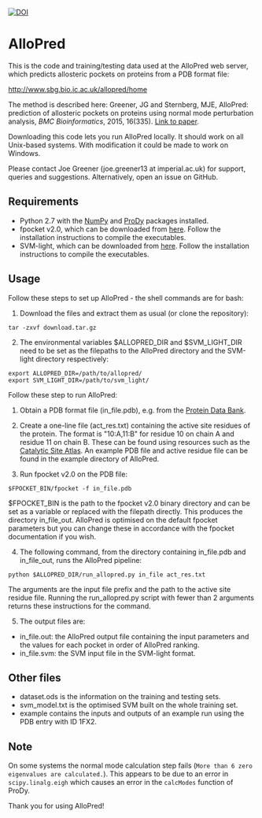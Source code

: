 [![DOI](https://zenodo.org/badge/doi/10.5281/zenodo.32016.svg)](http://dx.doi.org/10.5281/zenodo.32016)

# AlloPred

This is the code and training/testing data used at the AlloPred web server, which predicts allosteric pockets on proteins from a PDB format file:

http://www.sbg.bio.ic.ac.uk/allopred/home

The method is described here: Greener, JG and Sternberg, MJE, AlloPred: prediction of allosteric pockets on proteins using normal mode perturbation analysis, *BMC Bioinformatics*, 2015, 16(335). [Link to paper](http://bmcbioinformatics.biomedcentral.com/articles/10.1186/s12859-015-0771-1).

Downloading this code lets you run AlloPred locally. It should work on all Unix-based systems. With modification it could be made to work on Windows.

Please contact Joe Greener (joe.greener13 at imperial.ac.uk) for support, queries and suggestions. Alternatively, open an issue on GitHub.

## Requirements

* Python 2.7 with the [NumPy](http://www.numpy.org/) and [ProDy](http://prody.csb.pitt.edu/) packages installed.
* fpocket v2.0, which can be downloaded from [here](http://fpocket.sourceforge.net/). Follow the installation instructions to compile the executables.
* SVM-light, which can be downloaded from [here](http://svmlight.joachims.org/). Follow the installation instructions to compile the executables.

## Usage

Follow these steps to set up AlloPred - the shell commands are for bash:

1. Download the files and extract them as usual (or clone the repository):
  ```
  tar -zxvf download.tar.gz
  ```

2. The environmental variables $ALLOPRED_DIR and $SVM_LIGHT_DIR need to be set as the filepaths to the AlloPred directory and the SVM-light directory respectively:
  ```
  export ALLOPRED_DIR=/path/to/allopred/
  export SVM_LIGHT_DIR=/path/to/svm_light/
  ```

Follow these step to run AlloPred:

1. Obtain a PDB format file (in_file.pdb), e.g. from the [Protein Data Bank](http://www.rcsb.org/pdb/home/home.do).

2. Create a one-line file (act_res.txt) containing the active site residues of the protein. The format is "10:A,11:B" for residue 10 on chain A and residue 11 on chain B. These can be found using resources such as the [Catalytic Site Atlas](http://www.ebi.ac.uk/thornton-srv/databases/CSA/). An example PDB file and active residue file can be found in the example directory of AlloPred.

3. Run fpocket v2.0 on the PDB file:
  ```
  $FPOCKET_BIN/fpocket -f in_file.pdb
  ```
  $FPOCKET_BIN is the path to the fpocket v2.0 binary directory and can be set as a variable or replaced with the filepath directly. This produces the   directory in_file_out. AlloPred is optimised on the default fpocket parameters but you can change these in accordance with the fpocket documentation   if you wish.

4. The following command, from the directory containing in_file.pdb and in_file_out, runs the AlloPred pipeline:
  ```
  python $ALLOPRED_DIR/run_allopred.py in_file act_res.txt
  ```
  The arguments are the input file prefix and the path to the active site residue file. Running the run_allopred.py script with fewer than 2 arguments returns these instructions for the command.

5. The output files are:
  * in_file.out: the AlloPred output file containing the input parameters and the values for each pocket in order of AlloPred ranking.
  * in_file.svm: the SVM input file in the SVM-light format.

## Other files

* dataset.ods is the information on the training and testing sets.
* svm_model.txt is the optimised SVM built on the whole training set.
* example contains the inputs and outputs of an example run using the PDB entry with ID 1FX2.

## Note

On some systems the normal mode calculation step fails (`More than 6 zero eigenvalues are calculated.`). This appears to be due to an error in `scipy.linalg.eigh` which causes an error in the `calcModes` function of ProDy.

Thank you for using AlloPred!
